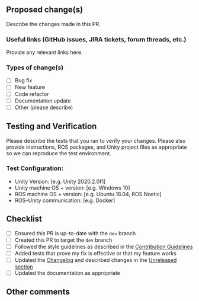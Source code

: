 ## Proposed change(s)

Describe the changes made in this PR.

### Useful links (GitHub issues, JIRA tickets, forum threads, etc.)

Provide any relevant links here.

### Types of change(s)

- [ ] Bug fix
- [ ] New feature
- [ ] Code refactor
- [ ] Documentation update
- [ ] Other (please describe)

## Testing and Verification

Please describe the tests that you ran to verify your changes. Please also provide instructions, ROS packages, and Unity project files as appropriate so we can reproduce the test environment. 

### Test Configuration:
- Unity Version: [e.g. Unity 2020.2.0f1]
- Unity machine OS + version: [e.g. Windows 10]
- ROS machine OS + version: [e.g. Ubuntu 18.04, ROS Noetic]
- ROS–Unity communication: [e.g. Docker]

## Checklist
- [ ] Ensured this PR is up-to-date with the `dev` branch
- [ ] Created this PR to target the `dev` branch
- [ ] Followed the style guidelines as described in the [Contribution Guidelines](https://github.com/Unity-Technologies/ROS-TCP-Endpoint/blob/main/CONTRIBUTING.md)
- [ ] Added tests that prove my fix is effective or that my feature works
- [ ] Updated the [Changelog](https://github.com/Unity-Technologies/ROS-TCP-Endpoint/blob/dev/CHANGELOG.md) and described changes in the [Unreleased section](https://github.com/Unity-Technologies/ROS-TCP-Endpoint/blob/dev/CHANGELOG.md#unreleased)
- [ ] Updated the documentation as appropriate

## Other comments